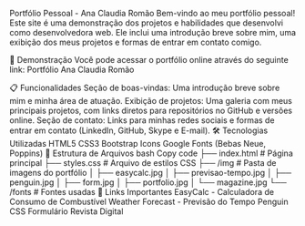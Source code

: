 Portfólio Pessoal - Ana Claudia Romão
Bem-vindo ao meu portfólio pessoal! Este site é uma demonstração dos projetos e habilidades que desenvolvi como desenvolvedora web. Ele inclui uma introdução breve sobre mim, uma exibição dos meus projetos e formas de entrar em contato comigo.

🚀 Demonstração
Você pode acessar o portfólio online através do seguinte link: Portfólio Ana Claudia Romão

📋 Funcionalidades
Seção de boas-vindas: Uma introdução breve sobre mim e minha área de atuação.
Exibição de projetos: Uma galeria com meus principais projetos, com links diretos para repositórios no GitHub e versões online.
Seção de contato: Links para minhas redes sociais e formas de entrar em contato (LinkedIn, GitHub, Skype e E-mail).
🛠️ Tecnologias Utilizadas
HTML5
CSS3
Bootstrap Icons
Google Fonts (Bebas Neue, Poppins)
📂 Estrutura de Arquivos
bash
Copy code
├── index.html        # Página principal
├── styles.css        # Arquivo de estilos CSS
├── /img              # Pasta de imagens do portfólio
│   ├── easycalc.jpg
│   ├── previsao-tempo.jpg
│   ├── penguin.jpg
│   ├── form.jpg
│   ├── portfolio.jpg
│   └── magazine.jpg
└── /fonts            # Fontes usadas
🔗 Links Importantes
EasyCalc - Calculadora de Consumo de Combustível
Weather Forecast - Previsão do Tempo
Penguin CSS
Formulário
Revista Digital




